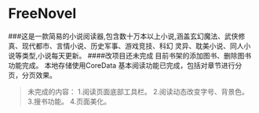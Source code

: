 # FreeNovel
###这是一款简易的小说阅读器,包含数十万本以上小说,涵盖玄幻魔法、武侠修真、现代都市、言情小说、历史军事、游戏竞技、科幻 灵异、耽美小说、同人小说等类型,小说每天更新。
####改项目还未完成
目前书架的添加图书、删除图书功能完成。
本地存储使用CoreData
基本阅读功能已完成，包括对章节进行分页，分页效果。
>未完成的内容：
1.阅读页面底部工具栏。
2.阅读动态改变字号、背景色。
3.搜书功能。
4.页面美化。
